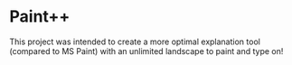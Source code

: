 # Paint++
This project was intended to create a more optimal explanation tool (compared to MS Paint) with an unlimited landscape to paint and type on!

